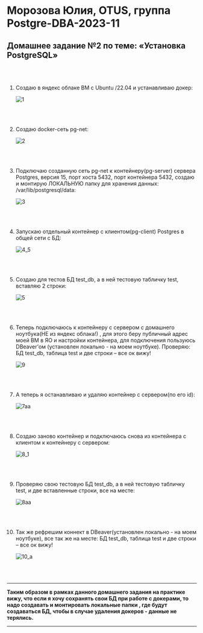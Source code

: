 # Морозова Юлия, OTUS, группа Postgre-DBA-2023-11

## Домашнее задание №2 по теме: «Установка PostgreSQL»

<br/><br/>

1. Создаю в яндекс облаке ВМ с Ubuntu /22.04 и устанавливаю докер:

    ![1](https://github.com/Y-M-Morozova/2_homework_Morozova_Yulia/assets/153178571/b9216a02-aede-4882-baf0-dfbbcc8838d3)
 
<br/><br/>

2.	Создаю docker-сеть pg-net:

    ![2](https://github.com/Y-M-Morozova/2_homework_Morozova_Yulia/assets/153178571/c45b2e71-11f7-463c-92c8-c36391c1ab5d)

<br/><br/>

3.	Подключаю созданную сеть pg-net к контейнеру(pg-server) сервера Postgres, версия 15, порт хоста 5432, порт контейнера 5432, создаю и монтирую ЛОКАЛЬНУЮ папку для хранения данных: /var/lib/postgresql/data:

    ![3](https://github.com/Y-M-Morozova/2_homework_Morozova_Yulia/assets/153178571/a8699bfe-809f-4c87-ad00-16245ce1bdfd)

<br/><br/>

4.	Запускаю отдельный контейнер с клиентом(pg-client) Postgres в общей сети c БД:

    ![4_5](https://github.com/Y-M-Morozova/2_homework_Morozova_Yulia/assets/153178571/99435e84-2bc7-4a23-9849-32fb8de69729)
      
<br/><br/>

5.	Cоздаю для тестов БД test_db, а в ней тестовую табличку test, вставляю 2 строки:

    ![5](https://github.com/Y-M-Morozova/2_homework_Morozova_Yulia/assets/153178571/eba0575c-f886-4611-9cd3-be82a7c5529d)

   <br/><br/>

   
6.	Теперь подключаюсь к контейнеру с сервером с домашнего ноутбука(НЕ из яндекс облака!) , для этого беру публичный адрес моей ВМ в ЯО и настройки контейнера, для подключения пользуюсь DBeaver’ом (установлен локально - на моем ноутбуке). Проверяю: БД test_db, таблица test и две строки – все ок вижу!

    ![9](https://github.com/Y-M-Morozova/2_homework_Morozova_Yulia/assets/153178571/937460d9-9d70-41cf-86ea-be106b222049)

<br/><br/>

7.  А теперь я останавливаю и удаляю контейнер с сервером(по его id):

    ![7aa](https://github.com/Y-M-Morozova/2_homework_Morozova_Yulia/assets/153178571/baff1194-41d4-4b77-a0ac-4bc1c37e7cd5)

    <br/><br/>


8.  Создаю заново контейнер и подключаюсь снова из контейнера с клиентом к контейнеру с сервером:

    ![8_1](https://github.com/Y-M-Morozova/2_homework_Morozova_Yulia/assets/153178571/5e1ab74b-c0f8-4a2b-9300-b58f498729fa)

<br/><br/>

9.  Проверяю свою тестовую БД test_db, а в ней тестовую табличку test, и две вставленные строки, все на месте:
    
    ![8aa](https://github.com/Y-M-Morozova/2_homework_Morozova_Yulia/assets/153178571/039bd9b2-cb01-403e-af5f-640d083330ac)

<br/><br/>

10. Так же рефрешим коннект в DBeaver(установлен локально - на моем ноутбуке), все так же на месте: БД test_db, таблица test и две строки – все ок вижу!

    ![10_a](https://github.com/Y-M-Morozova/2_homework_Morozova_Yulia/assets/153178571/3c41076e-8e35-4853-ba61-4176ba0af984)

<br/><br/>
***      
**Таким образом в рамках данного домашнего задания на практике вижу, что если я хочу сохранять свои БД при работе с докерами, то надо создавать и монтировать локальные папки , где будут создаваться БД, чтобы в случае удаления докеров - данные не терялись.**
***
